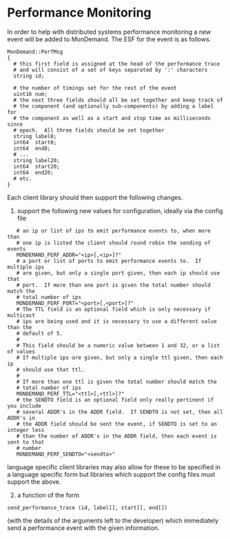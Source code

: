 # Performance Monitoring

In order to help with distributed systems performance monitoring a new event
will be added to MonDemand.  The ESF for the event is as follows.

```
MonDemand::PerfMsg
{
  # this first field is assigned at the head of the performance trace
  # and will consist of a set of keys separated by ':' characters
  string id;

  # the number of timings set for the rest of the event
  uint16 num;
  # the next three fields should all be set together and keep track of
  # the component (and optionally sub-components) by adding a label for
  # the component as well as a start and stop time as milliseconds since
  # epoch.  All three fields should be set together
  string label0;
  int64  start0;
  int64  end0;
  # ...
  string label20;
  int64  start20;
  int64  end20;
  # etc.
}
```

Each client library should then support the following changes.

1. support the following new values for configuration, ideally via the
   config file
```
   # an ip or list of ips to emit performance events to, when more than
   # one ip is listed the client should round robin the sending of events
   MONDEMAND_PERF_ADDR="<ip>[,<ip>]?"
   # a port or list of ports to emit performance events to.  If multiple ips
   # are given, but only a single port given, then each ip should use that
   # port.  If more than one port is given the total number should match the
   # total number of ips
   MONDEMAND_PERF_PORT="<port>[,<port>]?"
   # The TTL field is an optional field which is only necessary if multicast
   # ips are being used and it is necessary to use a different value than the
   # default of 5.
   #
   # This field should be a numeric value between 1 and 32, or a list of values
   # If multiple ips are given, but only a single ttl given, then each ip
   # should use that ttl.
   #
   # If more than one ttl is given the total number should match the
   # total number of ips
   MONDEMAND_PERF_TTL="<ttl>[,<ttl>]?"
   # the SENDTO field is an optional field only really pertinent if you include
   # several ADDR's in the ADDR field.  If SENDTO is not set, then all ADDR's in
   # the ADDR field should be sent the event, if SENDTO is set to an integer less
   # than the number of ADDR's in the ADDR field, then each event is sent to that
   # number
   MONDEMAND_PERF_SENDTO="<sendto>"
```
   language specific client libraries may also allow for these to be
   specified in a language specific form but libraries which support
   the config files must support the above.

2. a function of the form
```
send_performance_trace (id, label[], start[], end[])
```
   (with the details of the arguments left to the developer) which immediately
   send a performance event with the given information.

